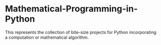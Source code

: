 # Mathematical-Programming-in-Python
This represents the collection of bite-size projects for Python incorporating a computation or mathematical algorithm.
